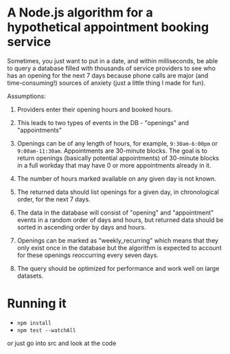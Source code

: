 # A Node.js algorithm for a hypothetical appointment booking service

Sometimes, you just want to put in a date, and within milliseconds, be able to query a database filled with thousands of service providers to see who has an opening for the next 7 days because phone calls are major (and time-consuming!) sources of anxiety (just a little thing I made for fun).

Assumptions:

1. Providers enter their opening hours and booked hours.

2. This leads to two types of events in the DB - "openings" and "appointments"

3. Openings can be of any length of hours, for example, `9:30am-6:00pm` or `9:00am-11:30am`. Appointments are 30-minute blocks. The goal is to return openings (basically potential appointments) of 30-minute blocks in a full workday that may have 0 or more appointments already in it. 

4. The number of hours marked available on any given day is not known.

5. The returned data should list openings for a given day, in chronological order, for the next 7 days.

6. The data in the database will consist of "opening" and "appointment" events in a random order of days and hours, but returned data should be sorted in ascending order by days and hours.

7. Openings can be marked as "weekly_recurring" which means that they only exist once in the database but the algorithm is expected to account for these openings reoccurring every seven days.

8. The query should be optimized for performance and work well on large datasets.

# Running it

- `npm install`
- `npm test --watchAll`

or just go into src and look at the code





